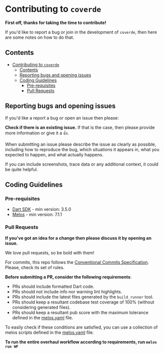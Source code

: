 # Contributing to `coverde`

**First off, thanks for taking the time to contribute!**

If you'd like to report a bug or join in the development of `coverde`, then here are some notes on how to do that.

<!-- Please **note** we have a [code of conduct](https://github.com/mrverdant13/coverde/blob/master/CODE_OF_CONDUCT.md), please follow it in all your interactions with the project. -->

## Contents

- [Contributing to `coverde`](#contributing-to-coverde)
  - [Contents](#contents)
  - [Reporting bugs and opening issues](#reporting-bugs-and-opening-issues)
  - [Coding Guidelines](#coding-guidelines)
    - [Pre-requisites](#pre-requisites)
    - [Pull Requests](#pull-requests)

## Reporting bugs and opening issues

If you'd like a report a bug or open an issue then please:

**Check if there is an existing issue.** If that is the case, then please provide more information or give it a 👍.

When submitting an issue please describe the issue as clearly as possible, including how to
reproduce the bug, which situations it appears in, what you expected to happen, and what actually happens.

If you can include screenshots, trace data or any additional context, it could be quite helpful.

## Coding Guidelines

### Pre-requisites

- [Dart SDK][dart_link] - min version: 3.5.0
- [Melos][melos_link] - min version: 7.1.1

### Pull Requests

**If you've got an idea for a change then please discuss it by opening an issue.**

We love pull requests, so be bold with them!

For commits, this repo follows the [Conventional Commits Specification][conventional_commit_specification_link]. Please, check its set of rules.

**Before submitting a PR, consider the following requirements**:

- PRs should include formatted Dart code.
- PRs should not include info nor warning lint highlights.
- PRs should include the latest files generated by the `build_runner` tool.
- PRs should keep a resultant codebase test coverage of 100% (without considering generated files).
- PRs should keep a resultant pub score with the maximum tolerance defined in the [melos.yaml][_docs_melos_yaml_file] file.

To easily check if these conditions are satisfied, you can use a collection of melos scripts defined in the [melos.yaml][_docs_melos_yaml_file] file.

**To run the entire overhaul workflow according to requirements, run `melos run WF`**

[_docs_melos_yaml_file]: https://github.com/mrverdant13/coverde/blob/main/melos.yaml
[conventional_commit_specification_link]: https://www.conventionalcommits.org/en/v1.0.0/
[dart_link]: https://dart.dev/
[melos_link]: https://melos.invertase.dev/
